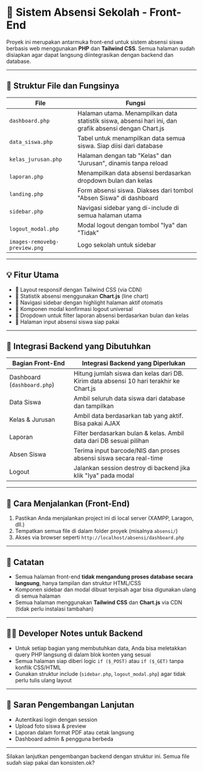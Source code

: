 # 📘 Sistem Absensi Sekolah - Front-End

Proyek ini merupakan antarmuka front-end untuk sistem absensi siswa berbasis web menggunakan **PHP** dan **Tailwind CSS**. Semua halaman sudah disiapkan agar dapat langsung diintegrasikan dengan backend dan database.

---

## 📁 Struktur File dan Fungsinya

| File                          | Fungsi                                                                                                |
| ----------------------------- | ----------------------------------------------------------------------------------------------------- |
| `dashboard.php`               | Halaman utama. Menampilkan data statistik siswa, absensi hari ini, dan grafik absensi dengan Chart.js |
| `data_siswa.php`              | Tabel untuk menampilkan data semua siswa. Siap diisi dari database                                    |
| `kelas_jurusan.php`           | Halaman dengan tab "Kelas" dan "Jurusan", dinamis tanpa reload                                        |
| `laporan.php`                 | Menampilkan data absensi berdasarkan dropdown bulan dan kelas                                         |
| `landing.php`                 | Form absensi siswa. Diakses dari tombol "Absen Siswa" di dashboard                                    |
| `sidebar.php`                 | Navigasi sidebar yang di-include di semua halaman utama                                               |
| `logout_modal.php`            | Modal logout dengan tombol "Iya" dan "Tidak"                                                          |
| `images-removebg-preview.png` | Logo sekolah untuk sidebar                                                                            |

---

## 💡 Fitur Utama

* 🔹 Layout responsif dengan Tailwind CSS (via CDN)
* 🔹 Statistik absensi menggunakan **Chart.js** (line chart)
* 🔹 Navigasi sidebar dengan highlight halaman aktif otomatis
* 🔹 Komponen modal konfirmasi logout universal
* 🔹 Dropdown untuk filter laporan absensi berdasarkan bulan dan kelas
* 🔹 Halaman input absensi siswa siap pakai

---

## 🔗 Integrasi Backend yang Dibutuhkan

| Bagian Front-End            | Integrasi Backend yang Diperlukan                                                      |
| --------------------------- | -------------------------------------------------------------------------------------- |
| Dashboard (`dashboard.php`) | Hitung jumlah siswa dan kelas dari DB. Kirim data absensi 10 hari terakhir ke Chart.js |
| Data Siswa                  | Ambil seluruh data siswa dari database dan tampilkan                                   |
| Kelas & Jurusan             | Ambil data berdasarkan tab yang aktif. Bisa pakai AJAX                                 |
| Laporan                     | Filter berdasarkan bulan & kelas. Ambil data dari DB sesuai pilihan                    |
| Absen Siswa                 | Terima input barcode/NIS dan proses absensi siswa secara real-time                     |
| Logout                      | Jalankan session destroy di backend jika klik "Iya" pada modal                         |

---

## 🔧 Cara Menjalankan (Front-End)

1. Pastikan Anda menjalankan project ini di local server (XAMPP, Laragon, dll.)
2. Tempatkan semua file di dalam folder proyek (misalnya `absensi/`)
3. Akses via browser seperti `http://localhost/absensi/dashboard.php`

---

## 📌 Catatan

* Semua halaman front-end **tidak mengandung proses database secara langsung**, hanya tampilan dan struktur HTML/CSS
* Komponen sidebar dan modal dibuat terpisah agar bisa digunakan ulang di semua halaman
* Semua halaman menggunakan **Tailwind CSS** dan **Chart.js** via CDN (tidak perlu instalasi tambahan)

---

## 👨‍💻 Developer Notes untuk Backend

* Untuk setiap bagian yang membutuhkan data, Anda bisa meletakkan query PHP langsung di dalam blok konten yang sesuai
* Semua halaman siap diberi logic `if ($_POST)` atau `if ($_GET)` tanpa konflik CSS/HTML
* Gunakan struktur include (`sidebar.php`, `logout_modal.php`) agar tidak perlu tulis ulang layout

---

## 🧠 Saran Pengembangan Lanjutan

* Autentikasi login dengan session
* Upload foto siswa & preview
* Laporan dalam format PDF atau cetak langsung
* Dashboard admin & pengguna berbeda

---

Silakan lanjutkan pengembangan backend dengan struktur ini. Semua file sudah siap pakai dan konsisten.ok?


